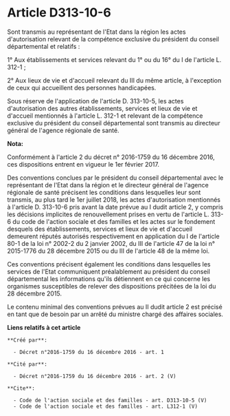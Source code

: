 # Article D313-10-6

Sont transmis au représentant de l'Etat dans la région les actes d'autorisation relevant de la compétence exclusive du
président du conseil départemental et relatifs : 

1° Aux établissements et services relevant du 1° ou du 16° du I de l'article L. 312-1 ; 

2° Aux lieux de vie et d'accueil relevant du III du même article, à l'exception de ceux qui accueillent des personnes
handicapées. 

Sous réserve de l'application de l'article D. 313-10-5, les actes d'autorisation des autres établissements, services et lieux
de vie et d'accueil mentionnés à l'article L. 312-1 et relevant de la compétence exclusive du président du conseil
départemental sont transmis au directeur général de l'agence régionale de santé.

**Nota:**

Conformément à l'article 2 du décret n° 2016-1759 du 16 décembre 2016, ces dispositions entrent en vigueur le 1er février
2017. 

Des conventions conclues par le président du conseil départemental avec le représentant de l'Etat dans la région et le
directeur général de l'agence régionale de santé précisent les conditions dans lesquelles leur sont transmis, au plus tard le
1er juillet 2018, les actes d'autorisation mentionnés à l'article D. 313-10-6 pris avant la date prévue au I dudit article 2,
y compris les décisions implicites de renouvellement prises en vertu de l'article L. 313-6 du code de l'action sociale et des
familles et les actes sur le fondement desquels des établissements, services et lieux de vie et d'accueil demeurent réputés
autorisés respectivement en application du I de l'article 80-1 de la loi n° 2002-2 du 2 janvier 2002, du III de l'article 47
de la loi n° 2015-1776 du 28 décembre 2015 ou du III de l'article 48 de la même loi.

Ces conventions précisent également les conditions dans lesquelles les services de l'Etat communiquent préalablement au
président du conseil départemental les informations qu'ils détiennent en ce qui concerne les organismes susceptibles de
relever des dispositions précitées de la loi du 28 décembre 2015.

Le contenu minimal des conventions prévues au II dudit article 2 est précisé en tant que de besoin par un arrêté du ministre
chargé des affaires sociales.

**Liens relatifs à cet article**

	**Créé par**:

	  - Décret n°2016-1759 du 16 décembre 2016 - art. 1

	**Cité par**:

	  - Décret n°2016-1759 du 16 décembre 2016 - art. 2 (V)

	**Cite**:

	  - Code de l'action sociale et des familles - art. D313-10-5 (V)
	  - Code de l'action sociale et des familles - art. L312-1 (V)
